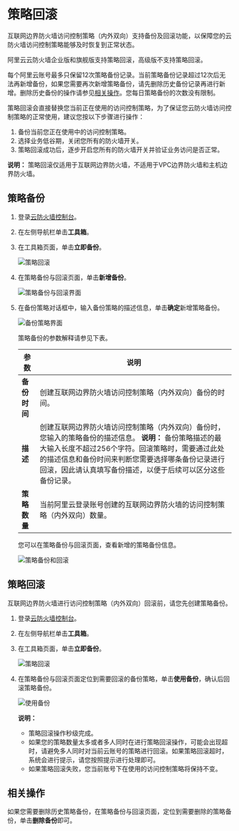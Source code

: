 # 策略回滚

互联网边界防火墙访问控制策略（内外双向）支持备份及回滚功能，以保障您的云防火墙访问控制策略能够及时恢复到正常状态。

阿里云云防火墙企业版和旗舰版支持策略回滚，高级版不支持策略回滚。

每个阿里云账号最多只保留12次策略备份记录。当前策略备份记录超过12次后无法再新增备份，如果您需要再次新增策略备份，请先删除历史备份记录再进行新增。删除历史备份的操作请参见[相关操作](#section_vli_7rh_iue)。您每日策略备份的次数没有限制。

策略回滚会直接替换您当前正在使用的访问控制策略，为了保证您云防火墙访问控制策略的正常使用，建议您按以下步骤进行操作：

1.  备份当前您正在使用中的访问控制策略。
2.  选择业务低谷期，关闭您所有的防火墙开关。
3.  策略回滚成功后，逐步开启您所有的防火墙开关并验证业务访问是否正常。

**说明：** 策略回滚仅适用于互联网边界防火墙，不适用于VPC边界防火墙和主机边界防火墙。

## 策略备份

1.  登录[云防火墙控制台](https://yundun.console.aliyun.com/?p=cfwnext)。

2.  在左侧导航栏单击**工具箱**。

3.  在工具箱页面，单击**立即备份**。

    ![策略回滚](https://static-aliyun-doc.oss-cn-hangzhou.aliyuncs.com/assets/img/zh-CN/2893068951/p113734.png)

4.  在策略备份与回滚页面，单击**新增备份**。

    ![策略备份与回滚界面](https://static-aliyun-doc.oss-cn-hangzhou.aliyuncs.com/assets/img/zh-CN/2893068951/p113737.png)

5.  在备份策略对话框中，输入备份策略的描述信息，单击**确定**新增策略备份。

    ![备份策略界面](https://static-aliyun-doc.oss-cn-hangzhou.aliyuncs.com/assets/img/zh-CN/2893068951/p113740.png)

    策略备份的参数解释请参见下表。

    |参数|说明|
    |--|--|
    |**备份时间**|创建互联网边界防火墙访问控制策略（内外双向）备份的时间。|
    |**描述**|创建互联网边界防火墙访问控制策略（内外双向）备份时，您输入的策略备份的描述信息。 **说明：** 备份策略描述的最大输入长度不超过256个字符。回滚策略时，需要通过此处的描述信息和备份时间来判断您需要选择哪条备份记录进行回滚，因此请认真填写备份描述，以便于后续可以区分这些备份记录。 |
    |**策略数量**|当前阿里云登录账号创建的互联网边界防火墙的访问控制策略（内外双向）数量。|

    您可以在策略备份与回滚页面，查看新增的策略备份信息。

    ![策略备份和回滚](https://static-aliyun-doc.oss-cn-hangzhou.aliyuncs.com/assets/img/zh-CN/2893068951/p113745.png)


## 策略回滚

互联网边界防火墙进行访问控制策略（内外双向）回滚前，请您先创建策略备份。

1.  登录[云防火墙控制台](https://yundun.console.aliyun.com/?p=cfwnext)。

2.  在左侧导航栏单击**工具箱**。

3.  在工具箱页面，单击**立即备份**。

    ![策略回滚](https://static-aliyun-doc.oss-cn-hangzhou.aliyuncs.com/assets/img/zh-CN/2893068951/p113734.png)

4.  在策略备份与回滚页面定位到需要回滚的备份策略，单击**使用备份**，确认后回滚策略备份。

    ![使用备份](https://static-aliyun-doc.oss-cn-hangzhou.aliyuncs.com/assets/img/zh-CN/2893068951/p113781.png)

    **说明：**

    -   策略回滚操作秒级完成。
    -   如果您的策略数量太多或者多人同时在进行策略回滚操作，可能会出现超时，请避免多人同时对当前云账号的策略进行回滚。如果策略回滚超时，系统会进行提示，请您按照提示进行处理即可。
    -   如果策略回滚失败，您当前账号下在使用的访问控制策略将保持不变。

## 相关操作

如果您需要删除历史策略备份，在策略备份与回滚页面，定位到需要删除的策略备份，单击**删除备份**即可。

